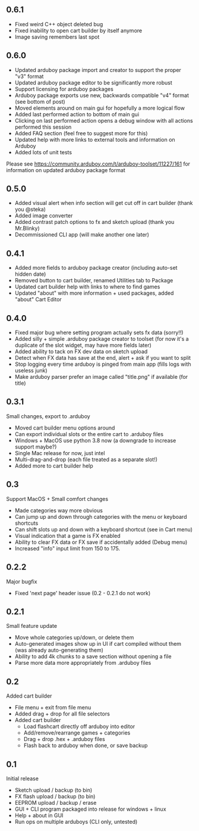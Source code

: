 ## 0.6.1
* Fixed weird C++ object deleted bug
* Fixed inability to open cart builder by itself anymore
* Image saving remembers last spot

## 0.6.0

* Updated arduboy package import and creator to support the proper "v3" format
* Updated arduboy package editor to be significantly more robust
* Support licensing for arduboy packages
* Arduboy package exports use new, backwards compatible "v4" format (see bottom of post)
* Moved elements around on main gui for hopefully a more logical flow
* Added last performed action to bottom of main gui
* Clicking on last performed action opens a debug window with all actions performed this session
* Added FAQ section (feel free to suggest more for this)
* Updated help with more links to external tools and information on Arduboy
* Added lots of unit tests

Please see https://community.arduboy.com/t/arduboy-toolset/11227/161 for information on updated arduboy package format


## 0.5.0

* Added visual alert when info section will get cut off in cart builder (thank you @steka)
* Added image converter
* Added contrast patch options to fx and sketch upload (thank you Mr.Blinky)
* Decommissioned CLI app (will make another one later)

## 0.4.1

* Added more fields to arduboy package creator (including auto-set hidden date)
* Removed button to cart builder, renamed Utilities tab to Package
* Updated cart builder help with links to where to find games
* Updated "about" with more information + used packages, added "about" Cart Editor

## 0.4.0

* Fixed major bug where setting program actually sets fx data (sorry!!)
* Added silly + simple .arduboy package creator to toolset (for now it's a duplicate of the slot widget, may have more fields later)
* Added ability to tack on FX dev data on sketch upload
* Detect when FX data has save at the end, alert + ask if you want to split
* Stop logging every time arduboy is pinged from main app (fills logs with useless junk)
* Make arduboy parser prefer an image called "title.png" if available (for title)

## 0.3.1

Small changes, export to .arduboy

* Moved cart builder menu options around
* Can export individual slots or the entire cart to .arduboy files
* Windows + MacOS use python 3.8 now (a downgrade to increase support maybe?)
* Single Mac release for now, just intel
* Multi-drag-and-drop (each file treated as a separate slot!)
* Added more to cart builder help

## 0.3

Support MacOS + Small comfort changes

* Made categories way more obvious
* Can jump up and down through categories with the menu or keyboard shortcuts
* Can shift slots up and down with a keyboard shortcut (see in Cart menu)
* Visual indication that a game is FX enabled
* Ability to clear FX data or FX save if accidentally added (Debug menu)
* Increased "info" input limit from 150 to 175.

## 0.2.2

Major bugfix

* Fixed 'next page' header issue (0.2 - 0.2.1 do not work)

## 0.2.1

Small feature update

* Move whole categories up/down, or delete them
* Auto-generated images show up in UI if cart compiled without them (was already auto-generating them)
* Ability to add 4k chunks to a save section without opening a file
* Parse more data more appropriately from .arduboy files

## 0.2

Added cart builder

* File menu + exit from file menu
* Added drag + drop for all file selectors
* Added cart builder
  * Load flashcart directly off arduboy into editor
  * Add/remove/rearrange games + categories
  * Drag + drop .hex + .arduboy files
  * Flash back to arduboy when done, or save backup

## 0.1

Initial release

* Sketch upload / backup (to bin)
* FX flash upload / backup (to bin)
* EEPROM upload / backup / erase
* GUI + CLI program packaged into release for windows + linux
* Help + about in GUI
* Run ops on multiple arduboys (CLI only, untested)